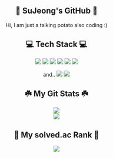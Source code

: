 <h2 align=center>🌊 SuJeong's GitHub 🌊</h2>
<p align="center">
  Hi, I am just a talking potato also coding :)
</p>
<!--
<p align="center">
  <img src="https://hits.seeyoufarm.com/api/count/incr/badge.svg?url=https%3A%2F%2Fgithub.com%2Fsio2whocodes&count_bg=%237797B2&title_bg=%236FC3D9&icon=&icon_color=%23E7E7E7&title=hits&edge_flat=false"></a>
</p>
--!>


<h2 align=center> 💻 Tech Stack 💻 </h2>
<p align=center>
  <img src="https://img.shields.io/badge/swift-FA7343?style=flat-square&logo=swift&logoColor=white">
  <img src="https://img.shields.io/badge/Node.js-339933?style=flat-square&logo=node.js&logoColor=white">
  <img src="https://img.shields.io/badge/java-007396?style=flat-square&logo=java&logoColor=white">
  <img src="https://img.shields.io/badge/Python-3776AB?style=flat-square&logo=python&logoColor=white">
  <img src="https://img.shields.io/badge/MySql-4479A1?style=flat-square&logo=MySql&logoColor=white">
  <img src="https://img.shields.io/badge/c++-00599C?style=flat-square&logo=C%2B%2B&logoColor=white">
</p>

<p align=center>
  and..
  <img src="https://img.shields.io/badge/illustrator-FF9A00?style=flat-square&logo=adobe-illustrator&logoColor=white">
  <img src="https://img.shields.io/badge/photoshop-003E54?style=flat-square&logo=adobe-photoshop&logoColor=white">
</p>

<h2 align=center> ☘️ My Git Stats ☘️ </h2>
<p align=center>
  <img src="https://github-readme-stats.vercel.app/api?username=sio2whocodes&count_private=true&theme=calm&hide=issues" /></br>
  <img src="https://github-readme-stats.vercel.app/api/top-langs/?username=sio2whocodes&layout=compact&theme=calm" /></br>
</p>

<h2 align=center> 🎉 My solved.ac Rank 🎉 </h2>
<p align=center>
  <img src="http://mazassumnida.wtf/api/generate_badge?boj=fltcy2039" />
</p>
   
<!--
**sio2whocodes/sio2whocodes** is a ✨ _special_ ✨ repository because its `README.md` (this file) appears on your GitHub profile.

Here are some ideas to get you started:

- 🔭 I’m currently working on ...
- 🌱 I’m currently learning ...
- 👯 I’m looking to collaborate on ...
- 🤔 I’m looking for help with ...
- 💬 Ask me about ...
- 📫 How to reach me: ...
- 😄 Pronouns: ...
- ⚡ Fun fact: ...
-->
